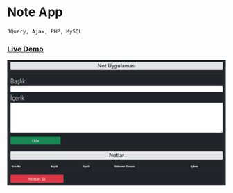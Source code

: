 # Note App

```
JQuery, Ajax, PHP, MySQL
```

### <a href="https://devaloper.com/not-uygulamasi">Live Demo</a>

<img alt="To-do List" src="https://raw.githubusercontent.com/oguzhanuyanik-sr/note-app/master/screenshot.PNG" />
